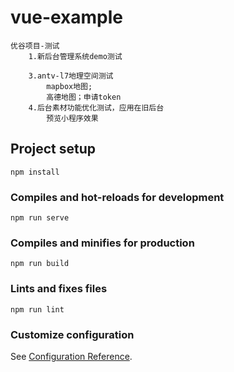 # vue-example
    优谷项目-测试
        1.新后台管理系统demo测试

        3.antv-l7地理空间测试
            mapbox地图;
            高德地图；申请token
        4.后台素材功能优化测试，应用在旧后台
            预览小程序效果    

## Project setup
```
npm install
```

### Compiles and hot-reloads for development
```
npm run serve
```

### Compiles and minifies for production
```
npm run build
```

### Lints and fixes files
```
npm run lint
```

### Customize configuration
See [Configuration Reference](https://cli.vuejs.org/config/).
